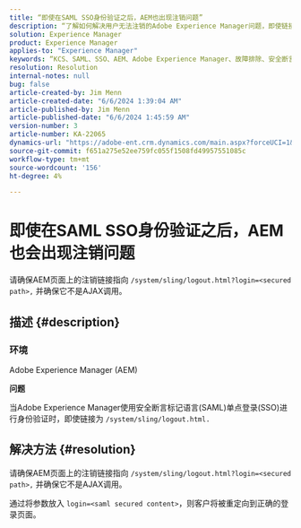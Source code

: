 ```yaml
---
title: “即使在SAML SSO身份验证之后，AEM也出现注销问题”
description: “了解如何解决用户无法注销的Adobe Experience Manager问题，即使链接为 — /system/sling/logout.html。”
solution: Experience Manager
product: Experience Manager
applies-to: "Experience Manager"
keywords: “KCS、SAML、SSO、AEM、Adobe Experience Manager、故障排除、安全断言标记语言、单点登录”
resolution: Resolution
internal-notes: null
bug: false
article-created-by: Jim Menn
article-created-date: "6/6/2024 1:39:04 AM"
article-published-by: Jim Menn
article-published-date: "6/6/2024 1:45:59 AM"
version-number: 3
article-number: KA-22065
dynamics-url: "https://adobe-ent.crm.dynamics.com/main.aspx?forceUCI=1&pagetype=entityrecord&etn=knowledgearticle&id=c88ca88b-a523-ef11-840b-6045bd006268"
source-git-commit: f651a275e52ee759fc055f1508fd49957551085c
workflow-type: tm+mt
source-wordcount: '156'
ht-degree: 4%

---
```


# 即使在SAML SSO身份验证之后，AEM也会出现注销问题


请确保AEM页面上的注销链接指向 `/system/sling/logout.html?login=<secured path>,` 并确保它不是AJAX调用。

## 描述 {#description}


### <b>环境</b>

Adobe Experience Manager (AEM)

<b>问题</b>

当Adobe Experience Manager使用安全断言标记语言(SAML)单点登录(SSO)进行身份验证时，即使链接为 `/system/sling/logout.html.`


## 解决方法 {#resolution}


请确保AEM页面上的注销链接指向 `/system/sling/logout.html?login=<secured path>,` 并确保它不是AJAX调用。

通过将参数放入 `login=<saml secured content>`，则客户将被重定向到正确的登录页面。

